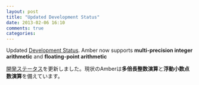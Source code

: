 ```yaml
---
layout: post
title: "Updated Development Status"
date: 2013-02-06 16:10
comments: true
categories: 
---
```

Updated [Development Status](/index.html).
Amber now supports **multi-precision integer arithmetic** and **floating-point arithmetic**

[開発ステータス](/ja/index.html)を更新しました。現状のAmberは**多倍長整数演算**と**浮動小数点数演算**を備えています。
